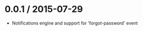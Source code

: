 
0.0.1 / 2015-07-29
==================

 * Notifications engine and support for 'forgot-password' event

